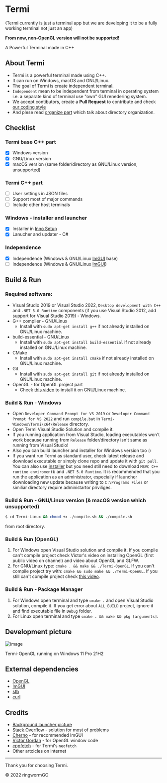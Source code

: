 # Termi
(Termi currently is just a terminal app but we are developing it to be a fully working terminal not just an app)

**From now, non-OpenGL version will not be supported!**

A Powerful Terminal made in C++

## About Termi
- Termi is a powerful terminal made using C++.
- It can run on Windows, macOS and GNU/Linux.
- The goal of Termi is create independent terminal.
- ```Independent``` mean to be independent from terminal in operating system i.e. a separate kind of terminal use "own" GUI renedering system.
- We accept contibutors, create a **Pull Request** to contribute and check [our coding style](https://github.com/ringwormGO-organization/Termi/blob/main/CONTRIBUTING.md#coding-sytle-for-pull-requests)
- And plese read [organize part](https://github.com/ringwormGO-organization/Termi/blob/main/CONTRIBUTING.md#code-organization) which talk about directory organization.

## Checklist
### Termi base C++ part
- [x] Windows version
- [x] GNU/Linux version
- [x] macOS version (same folder/directory as GNU/Linux version, unsupported)

### Termi C++ part
- [ ] User settings in JSON files
- [ ] Support most of major commands
- [ ] Include other host terminals

### Windows - installer and launcher
- [x] Installer in [Inno Setup](https://github.com/jrsoftware/issrc)
- [x] Lanucher and updater - C#

### Independence
- [x] Independence (Windows & GNU/Linux [ImGUI](https://github.com/ocornut/imgui) base)
- [ ] Independence (Windows & GNU/Linux [ImGUI](https://github.com/ocornut/imgui))

## Build & Run
### Required software:
- Visual Studio 2019 or Visual Studio 2022, ```Desktop development with C++``` and ```.NET 5.0 Runtime``` components (if you use Visual Studio 2012, add support for Visual Studio 2019) - Windows.
- G++ complier - GNU/Linux
  - Install with ```sudo apt-get install g++``` if not already installed on GNU/Linux machine.
- build-essential - GNU/Linux
  - Install with ```sudo apt-get install build-essential``` if not already installed on GNU/Linux machine.
- CMake
  - Install with ```sudo apt-get install cmake``` if not already installed on GNU/Linux machine.
- Git
  - Install with ```sudo apt-get install git``` if not already installed on GNU/Linux machine.
- OpenGL - for OpenGL project part
  - Check [this video](https://www.youtube.com/watch?v=643CUhCoyCo) to install it on GNU/Linux machine.

### Build & Run - Windows
- Open ```Developer Command Prompt for VS 2019``` or ```Developer Command Prompt for VS 2022``` and run ```compile.bat``` in `Termi-Windows\Termi\x64\Release` directory.
- Open Termi Visual Studio Solution and compile it.
- If you running application from Visual Studio, loading executables won't work because running from ```Release``` folder/directory isn't same as running from Visual Studio!
- Also you can build launcher and installer for Windows version too :)
- If you want run Termi as standard user, check latest release and download executable or simply clone repo and update it with ```git pull```. You can also use [installer](https://github.com/ringwormGO-organization/Termi/blob/main/Termi-Windows/Installer/Termi.exe) but you need still need to download ```MSVC C++ runtime enviroment```b and ```.NET 5.0 Runtime```. It is recommended that you run the application as an administrator, especially if launcher downloading new update because writing to ```C:\Programs Files``` or similiar directory require administartor priviliges.

### Build & Run - GNU/Linux version (& macOS version which unsupported)
```sh
$ cd Termi-Linux && chmod +x ./compile.sh && ./compile.sh
```
from root directory.

### Build & Run (OpenGL)
1. For Windows open Visual Studio solution and compile it. If you compile can't compile project check Victor's video on installing OpenGL (first public video on channel) and video about OpenGL and GLFW.
2. For GNU/Linux type: ```cmake . && make && ./Termi-OpenGL```. If you can't compile project try with: ```cmake && sudo make && ./Termi-OpenGL```. If you still can't compile project check [this video](https://www.youtube.com/watch?v=643CUhCoyCo).

### Build & Run - Package Manager
1. For Windows open terminal and type ```cmake .``` and open Visual Studio solution, compile it. If you get error about ```ALL_BUILD``` project, ignore it and find executable file in ```Debug``` folder.
2. For Linux open terminal and type ```cmake . && make && pkg [arguments]```.

## Development picture
![image](https://user-images.githubusercontent.com/83548580/157011432-f1dc9427-e490-4873-919b-ee0e927bd549.png)

Termi-OpenGL running on Windows 11 Pro 21H2

## External dependencies
- [OpenGL](https://www.opengl.org/)
- [ImGUI](https://github.com/ocornut/imgui)
- [stb](https://github.com/nothings/stb)
- [curl](https://github.com/curl/curl)

## Credits
- [Background launcher picture](https://pixabay.com/photos/leaf-maple-autumn-foliage-botany-3865014/)
- [Stack Overflow](https://stackoverflow.com/) - solution for most of problems
- [Cherno](https://www.youtube.com/c/TheChernoProject) - for recommended ImGUI
- [Victor Gordan](https://www.youtube.com/c/VictorGordan) - for OpenGL window code
- [cppfetch](https://github.com/Phate6660/cppfetch) - for Termi's `neofetch`
- Other artcicles on internet
____________________________________

Thank you for choosing Termi.

© 2022 ringwormGO
